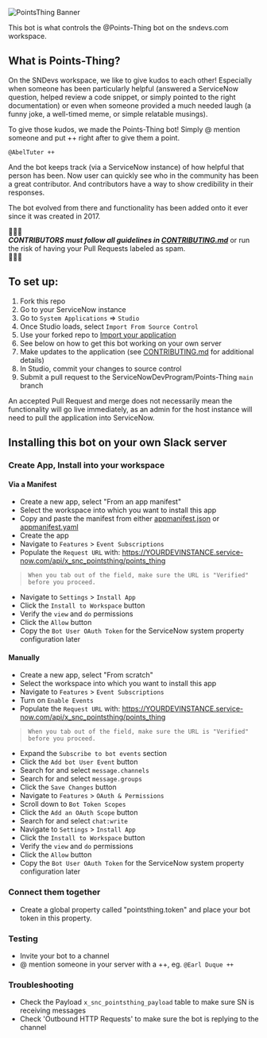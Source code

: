 ![PointsThing Banner](https://github.com/ServiceNowDevProgram/Points-Thing/assets/31702109/6218d037-81ee-4c5d-aa26-c745a7297cf4)

This bot is what controls the @Points-Thing bot on the sndevs.com workspace.

## What is Points-Thing?

On the SNDevs workspace, we like to give kudos to each other! Especially when someone has been particularly helpful (answered a ServiceNow question, helped review a code snippet, or simply pointed to the right documentation) or even when someone provided a much needed laugh (a funny joke, a well-timed meme, or simple relatable musings).

To give those kudos, we made the Points-Thing bot! Simply @ mention someone and put ++ right after to give them a point.

`@AbelTuter ++`

And the bot keeps track (via a ServiceNow instance) of how helpful that person has been. Now user can quickly see who in the community has been a great contributor. And contributors have a way to show credibility in their responses.

The bot evolved from there and functionality has been added onto it ever since it was created in 2017.



🔔🔔🔔<br>
***CONTRIBUTORS must follow all guidelines in [CONTRIBUTING.md](CONTRIBUTING.md)*** or run the risk of having your Pull Requests labeled as spam.<br>
🔔🔔🔔

## To set up:

1. Fork this repo
2. Go to your ServiceNow instance
3. Go to `System Applications` => `Studio`
4. Once Studio loads, select `Import From Source Control`
5. Use your forked repo to [Import your application](https://developer.servicenow.com/dev.do#!/learn/learning-plans/tokyo/new_to_servicenow/app_store_learnv2_devenvironment_tokyo_importing_an_application_from_source_control)
6. See below on how to get this bot working on your own server
7. Make updates to the application (see [CONTRIBUTING.md](CONTRIBUTING.md) for additional details)
8. In Studio, commit your changes to source control
9. Submit a pull request to the ServiceNowDevProgram/Points-Thing `main` branch

An accepted Pull Request and merge does not necessarily mean the functionality will go live immediately, as an admin for the host instance will need to pull the application into ServiceNow.

## Installing this bot on your own Slack server

### Create App, Install into your workspace

#### Via a Manifest

* Create a new app, select "From an app manifest"
* Select the workspace into which you want to install this app
* Copy and paste the manifest from either [appmanifest.json](Points-Thing/appmanifest.json) or [appmanifest.yaml](Points-Thing/appmanifest.yaml)
* Create the app
* Navigate to `Features` > `Event Subscriptions`
* Populate the `Request URL` with: https://YOURDEVINSTANCE.service-now.com/api/x_snc_pointsthing/points_thing
> `When you tab out of the field, make sure the URL is "Verified" before you proceed.`
* Navigate to `Settings` > `Install App`
* Click the `Install to Workspace` button
* Verify the `view` and `do` permissions
* Click the `Allow` button
* Copy the `Bot User OAuth Token` for the ServiceNow system property configuration later

#### Manually

* Create a new app, select "From scratch"
* Select the workspace into which you want to install this app
* Navigate to `Features` > `Event Subscriptions`
* Turn on `Enable Events`
* Populate the `Request URL` with: https://YOURDEVINSTANCE.service-now.com/api/x_snc_pointsthing/points_thing
> `When you tab out of the field, make sure the URL is "Verified" before you proceed.`
* Expand the `Subscribe to bot events` section
* Click the `Add bot User Event` button
* Search for and select `message.channels`
* Search for and select `message.groups`
* Click the `Save Changes` button
* Navigate to `Features` > `OAuth & Permissions`
* Scroll down to `Bot Token Scopes`
* Click the `Add an OAuth Scope` button
* Search for and select `chat:write`
* Navigate to `Settings` > `Install App`
* Click the `Install to Workspace` button
* Verify the `view` and `do` permissions
* Click the `Allow` button
* Copy the `Bot User OAuth Token` for the ServiceNow system property configuration later

### Connect them together

* Create a global property called "pointsthing.token" and place your bot token in this property.

### Testing

* Invite your bot to a channel
* @ mention someone in your server with a ++, eg. `@Earl Duque ++`

### Troubleshooting

* Check the Payload `x_snc_pointsthing_payload` table to make sure SN is receiving messages
* Check 'Outbound HTTP Requests' to make sure the bot is replying to the channel
